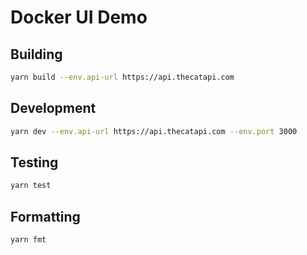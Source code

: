 # Docker UI Demo

## Building
```sh
yarn build --env.api-url https://api.thecatapi.com
```

## Development
```sh
yarn dev --env.api-url https://api.thecatapi.com --env.port 3000
```

## Testing
```sh
yarn test
```

## Formatting
```sh
yarn fmt
```
